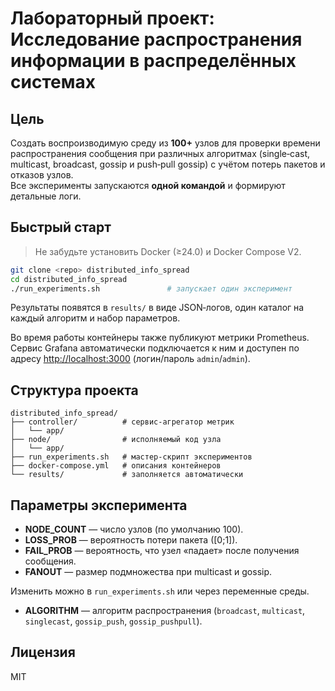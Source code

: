 
# Лабораторный проект: Исследование распространения информации в распределённых системах

## Цель
Создать воспроизводимую среду из **100+** узлов для проверки времени распространения сообщения при различных 
алгоритмах (single‑cast, multicast, broadcast, gossip и push‑pull gossip) с учётом потерь пакетов и отказов узлов.  
Все эксперименты запускаются **одной командой** и формируют детальные логи.

## Быстрый старт

> Не забудьте установить Docker (≥24.0) и Docker Compose V2.

```bash
git clone <repo> distributed_info_spread
cd distributed_info_spread
./run_experiments.sh               # запускает один эксперимент
```

Результаты появятся в `results/` в виде JSON‑логов, один каталог на каждый алгоритм и набор параметров.

Во время работы контейнеры также публикуют метрики Prometheus. Сервис Grafana автоматически подключается к ним и доступен по адресу [http://localhost:3000](http://localhost:3000) (логин/пароль `admin`/`admin`).

## Структура проекта
```
distributed_info_spread/
├── controller/          # сервис‑агрегатор метрик
│   └── app/
├── node/                # исполняемый код узла
│   └── app/
├── run_experiments.sh   # мастер‑скрипт экспериментов
├── docker-compose.yml   # описания контейнеров
└── results/             # заполняется автоматически
```

## Параметры эксперимента
- **NODE_COUNT** — число узлов (по умолчанию 100).
- **LOSS_PROB** — вероятность потери пакета \([0;1]\).
- **FAIL_PROB** — вероятность, что узел «падает» после получения сообщения.
- **FANOUT** — размер подмножества при multicast и gossip.

Изменить можно в `run_experiments.sh` или через переменные среды.

- **ALGORITHM** — алгоритм распространения (`broadcast`, `multicast`, `singlecast`, `gossip_push`, `gossip_pushpull`).

## Лицензия
MIT
